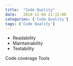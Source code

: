 ```yaml
---
title:  "Code Quality"
date:   2019-12-04 21:15:00
categories: ['Code Quality']
tags: ['Code Quality']
---
```


* Readability
* Maintainability
* Testability

Code coverage Tools
